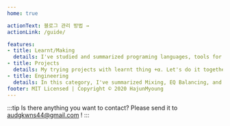 ```yaml
---
home: true

actionText: 블로그 관리 방법 →
actionLink: /guide/

features:
- title: Learnt/Making
  details: I've studied and summarized programing languages, tools for making.
- title: Projects
  details: My trying projects with learnt thing +α. Let's do it together!
- title: Engineering
  details: In this category, I've summarized Mixing, EQ Balancing, and sounds. Those have a distance with programming, but I'm interested those.
footer: MIT Licensed | Copyright © 2020 HajunMyoung
---  
```


:::tip
Is there anything you want to contact? Please send it to audgkwns44@gmail.com !
:::
